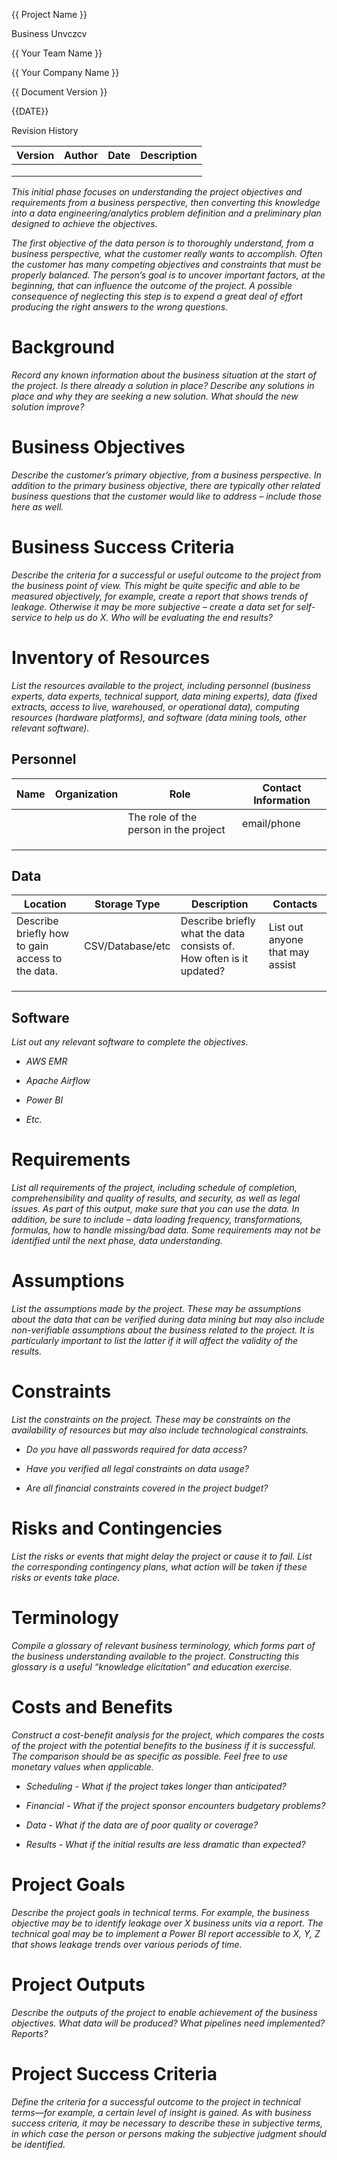{{ Project Name }}

Business Unvczcv

{{ Your Team Name }}

{{ Your Company Name }}

{{ Document Version }}

{{DATE}}

Revision History

| Version | Author | Date | Description |
|---------|--------|------|-------------|
|         |        |      |             |
|         |        |      |             |
|         |        |      |             |

*This initial phase focuses on understanding the project objectives and
requirements from a business perspective, then converting this knowledge
into a data engineering/analytics problem definition and a preliminary
plan designed to achieve the objectives.*

*The first objective of the data person is to thoroughly understand,
from a business perspective, what the customer really wants to
accomplish. Often the customer has many competing objectives and
constraints that must be properly balanced. The person’s goal is to
uncover important factors, at the beginning, that can influence the
outcome of the project. A possible consequence of neglecting this step
is to expend a great deal of effort producing the right answers to the
wrong questions.*

# Background

*Record any known information about the business situation at the start
of the project. Is there already a solution in place? Describe any
solutions in place and why they are seeking a new solution. What should
the new solution improve?*

# Business Objectives

*Describe the customer’s primary objective, from a business perspective.
In addition to the primary business objective, there are typically other
related business questions that the customer would like to address –
include those here as well.*

# Business Success Criteria

*Describe the criteria for a successful or useful outcome to the project
from the business point of view. This might be quite specific and able
to be measured objectively, for example, create a report that shows
trends of leakage. Otherwise it may be more subjective – create a data
set for self-service to help us do X. Who will be evaluating the end
results?*

# Inventory of Resources

*List the resources available to the project, including personnel
(business experts, data experts, technical support, data mining
experts), data (fixed extracts, access to live, warehoused, or
operational data), computing resources (hardware platforms), and
software (data mining tools, other relevant software).*

## Personnel

| Name | Organization | Role                                  | Contact Information |
|------|--------------|---------------------------------------|---------------------|
|      |              | The role of the person in the project | email/phone         |
|      |              |                                       |                     |
|      |              |                                       |                     |
|      |              |                                       |                     |

## 

## Data

| Location                                         | Storage Type     | Description                                                          | Contacts                        |
|--------------------------------------------------|------------------|----------------------------------------------------------------------|---------------------------------|
| Describe briefly how to gain access to the data. | CSV/Database/etc | Describe briefly what the data consists of. How often is it updated? | List out anyone that may assist |
|                                                  |                  |                                                                      |                                 |
|                                                  |                  |                                                                      |                                 |
|                                                  |                  |                                                                      |                                 |

## Software

*List out any relevant software to complete the objectives.*

-   *AWS EMR*

-   *Apache Airflow*

-   *Power BI*

-   *Etc.*

# Requirements

*List all requirements of the project, including schedule of completion,
comprehensibility and quality of results, and security, as well as legal
issues. As part of this output, make sure that you can use the data. In
addition, be sure to include – data loading frequency, transformations,
formulas, how to handle missing/bad data. Some requirements may not be
identified until the next phase, data understanding.*

# Assumptions

*List the assumptions made by the project. These may be assumptions
about the data that can be verified during data mining but may also
include non-verifiable assumptions about the business related to the
project. It is particularly important to list the latter if it will
affect the validity of the results.*

# Constraints

*List the constraints on the project. These may be constraints on the
availability of resources but may also include technological
constraints.*

-   *Do you have all passwords required for data access?*

-   *Have you verified all legal constraints on data usage?*

-   *Are all financial constraints covered in the project budget?*

# Risks and Contingencies

*List the risks or events that might delay the project or cause it to
fail. List the corresponding contingency plans, what action will be
taken if these risks or events take place.*

# Terminology

*Compile a glossary of relevant business terminology, which forms part
of the business understanding available to the project. Constructing
this glossary is a useful “knowledge elicitation” and education
exercise.*

# Costs and Benefits

*Construct a cost-benefit analysis for the project, which compares the
costs of the project with the potential benefits to the business if it
is successful. The comparison should be as specific as possible. Feel
free to use monetary values when applicable.*

-   *Scheduling - What if the project takes longer than anticipated?*

-   *Financial - What if the project sponsor encounters budgetary
    problems?*

-   *Data - What if the data are of poor quality or coverage?*

-   *Results - What if the initial results are less dramatic than
    expected?*

# Project Goals

*Describe the project goals in technical terms. For example, the
business objective may be to identify leakage over X business units via
a report. The technical goal may be to implement a Power BI report
accessible to X, Y, Z that shows leakage trends over various periods of
time.*

# Project Outputs

*Describe the outputs of the project to enable achievement of the
business objectives. What data will be produced? What pipelines need
implemented? Reports?*

# Project Success Criteria

*Define the criteria for a successful outcome to the project in
technical terms—for example, a certain level of insight is gained. As
with business success criteria, it may be necessary to describe these in
subjective terms, in which case the person or persons making the
subjective judgment should be identified.*
